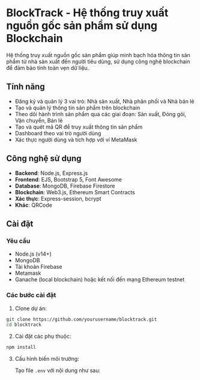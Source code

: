# BlockTrack - Hệ thống truy xuất nguồn gốc sản phẩm sử dụng Blockchain

Hệ thống truy xuất nguồn gốc sản phẩm giúp minh bạch hóa thông tin sản phẩm từ nhà sản xuất đến người tiêu dùng, sử dụng công nghệ blockchain để đảm bảo tính toàn vẹn dữ liệu.

## Tính năng

- Đăng ký và quản lý 3 vai trò: Nhà sản xuất, Nhà phân phối và Nhà bán lẻ
- Tạo và quản lý thông tin sản phẩm trên blockchain
- Theo dõi hành trình sản phẩm qua các giai đoạn: Sản xuất, Đóng gói, Vận chuyển, Bán lẻ
- Tạo và quét mã QR để truy xuất thông tin sản phẩm
- Dashboard theo vai trò người dùng
- Xác thực người dùng và tích hợp với ví MetaMask

## Công nghệ sử dụng

- **Backend**: Node.js, Express.js
- **Frontend**: EJS, Bootstrap 5, Font Awesome
- **Database**: MongoDB, Firebase Firestore
- **Blockchain**: Web3.js, Ethereum Smart Contracts
- **Xác thực**: Express-session, bcrypt
- **Khác**: QRCode

## Cài đặt

### Yêu cầu

- Node.js (v14+)
- MongoDB
- Tài khoản Firebase
- Metamask
- Ganache (local blockchain) hoặc kết nối đến mạng Ethereum testnet

### Các bước cài đặt

1. Clone dự án:

```bash
git clone https://github.com/yourusername/blocktrack.git
cd blocktrack
```

2. Cài đặt các phụ thuộc:

```bash
npm install
```

3. Cấu hình biến môi trường:

   Tạo file `.env` với nội dung như sau:

